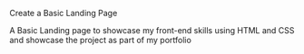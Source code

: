 Create a Basic Landing Page

A Basic Landing page to showcase my front-end skills using HTML and CSS and showcase the project as part of my portfolio
